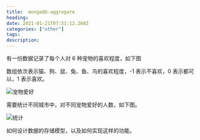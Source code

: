 ```yaml
---
title:  mongodb-aggregate
heading:
date: 2021-01-21T07:51:12.260Z
categories: ["other"]
tags: 
description: 
---
```


有一份数据记录了每个人对 6 种宠物的喜欢程度，如下图

数组依次表示猫、狗、鼠、兔、鱼、鸟的喜欢程度，-1 表示不喜欢，0 表示都可以，1 表示喜欢。

![宠物爱好](https://gitee.com/smile365/blogimg/raw/master/sxy91/1611215725024.png)

需要统计不同城市中，对不同宠物爱好的人数，如下图。

![统计](https://gitee.com/smile365/blogimg/raw/master/sxy91/1611215812237.png)


如何设计数据的存储模型，以及如何实现这样的功能。



